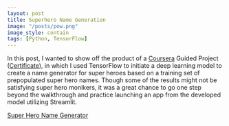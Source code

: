 ```yaml
---
layout: post
title: Superhero Name Generation
image: "/posts/pow.png"
image_style: contain
tags: [Python, TensorFlow]
---
```


In this post, I wanted to show off the product of a [Coursera](https://www.coursera.org/learn/superhero-tensorflow) Guided Project ([Certificate](https://www.coursera.org/account/accomplishments/verify/56YBSC92KTYX?utm_source=link&utm_medium=certificate&utm_content=cert_image&utm_campaign=sharing_cta&utm_product=project)), in which I used TensorFlow to initiate a deep learning model to create a name generator for super heroes based on a training set of prepopulated super hero names. Though some of the results might not be satisfying super hero monikers, it was a great chance to go one step beyond the walkthrough and practice launching an app from the developed model utilizing Streamlit. 

[Super Hero Name Generator](https://superherogen.streamlit.app/)
